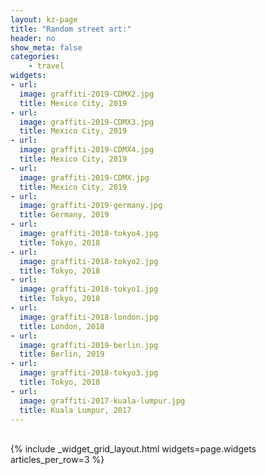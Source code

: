 ```yaml
---
layout: kz-page
title: "Random street art:"
header: no
show_meta: false
categories:
    - travel
widgets:
- url:
  image: graffiti-2019-CDMX2.jpg
  title: Mexico City, 2019
- url:
  image: graffiti-2019-CDMX3.jpg
  title: Mexico City, 2019
- url:
  image: graffiti-2019-CDMX4.jpg
  title: Mexico City, 2019
- url:
  image: graffiti-2019-CDMX.jpg
  title: Mexico City, 2019
- url:
  image: graffiti-2019-germany.jpg
  title: Germany, 2019
- url:
  image: graffiti-2018-tokyo4.jpg
  title: Tokyo, 2018
- url:
  image: graffiti-2018-tokyo2.jpg
  title: Tokyo, 2018
- url:
  image: graffiti-2018-tokyo1.jpg
  title: Tokyo, 2018
- url:
  image: graffiti-2018-london.jpg
  title: London, 2018
- url:
  image: graffiti-2019-berlin.jpg
  title: Berlin, 2019
- url:
  image: graffiti-2018-tokyo3.jpg
  title: Tokyo, 2018
- url:
  image: graffiti-2017-kuala-lumpur.jpg
  title: Kuala Lumpur, 2017
---
```


<br/>
{% include _widget_grid_layout.html widgets=page.widgets articles_per_row=3 %}
